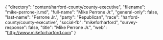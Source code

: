 {
  "directory": "content/harford-county/county-executive",
  "filename": "mike-perrone-jr.md",
  "full-name": "Mike Perrone Jr.",
  "general-only": false,
  "last-name": "Perrone Jr.",
  "party": "Republican",
  "race": "harford-county/county-executive",
  "social-fb": "mikeforharford",
  "survey-response": false,
  "title": "Mike Perrone Jr.",
  "web": "http://www.mikeforharford.com"
}
